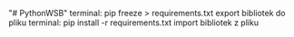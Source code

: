 "# PythonWSB"
terminal: pip freeze > requirements.txt export bibliotek do pliku
terminal: pip install -r requirements.txt import bibliotek z pliku